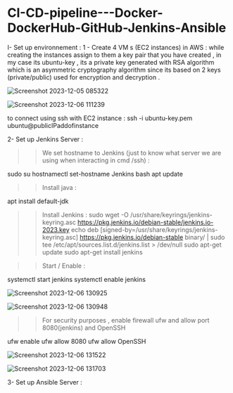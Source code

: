 # CI-CD-pipeline---Docker-DockerHub-GitHub-Jenkins-Ansible

I- Set up environnement :
1 - Create 4 VM s (EC2 instances) in AWS :
while creating the instances assign to them a key pair that you have created , in my case its ubuntu-key , its a private key generated with RSA algorithm which is an asymmetric cryptography algorithm since its based on 2 keys (private/public) used for encryption and decryption .

![Screenshot 2023-12-05 085322](https://github.com/HoussamEDGE/CI-CD-pipeline---Docker-DockerHub-GitHub-Jenkins-Ansible/assets/99811097/3b79a9f5-9b79-4411-aca7-fc70e58d1b4b)


![Screenshot 2023-12-06 111239](https://github.com/HoussamEDGE/CI-CD-pipeline---Docker-DockerHub-GitHub-Jenkins-Ansible/assets/99811097/77722d41-6394-4dd1-b974-38904aee6e7c)

to connect using ssh with EC2 instance : 
 ssh -i ubuntu-key.pem ubuntu@publicIPaddofinstance

2- Set up Jenkins Server :

>> We set hostname to Jenkins (just to know what server we are using when interacting in cmd /ssh) :

sudo su
hostnamectl set-hostname Jenkins
bash
apt update

>> Install java :

apt install default-jdk

>> Install Jenkins :
sudo wget -O /usr/share/keyrings/jenkins-keyring.asc https://pkg.jenkins.io/debian-stable/jenkins.io-2023.key
echo deb [signed-by=/usr/share/keyrings/jenkins-keyring.asc] https://pkg.jenkins.io/debian-stable binary/ | sudo tee /etc/apt/sources.list.d/jenkins.list > /dev/null
sudo apt-get update
sudo apt-get install jenkins

>> Start / Enable :


  systemctl start jenkins
  systemctl enable jenkins

![Screenshot 2023-12-06 130925](https://github.com/HoussamEDGE/CI-CD-pipeline---Docker-DockerHub-GitHub-Jenkins-Ansible/assets/99811097/0c22e8f0-3185-489c-aaa5-d3005d4b8847)

  
![Screenshot 2023-12-06 130948](https://github.com/HoussamEDGE/CI-CD-pipeline---Docker-DockerHub-GitHub-Jenkins-Ansible/assets/99811097/ffcae410-15cf-46f8-b915-a3c5555d49f6)

>> For security purposes , enable firewall ufw and allow port 8080(jenkins) and OpenSSH

ufw enable
ufw allow 8080
ufw allow OpenSSH

![Screenshot 2023-12-06 131522](https://github.com/HoussamEDGE/CI-CD-pipeline---Docker-DockerHub-GitHub-Jenkins-Ansible/assets/99811097/b91fcd28-732d-40d9-8ba2-f72d7faaa746)


![Screenshot 2023-12-06 131703](https://github.com/HoussamEDGE/CI-CD-pipeline---Docker-DockerHub-GitHub-Jenkins-Ansible/assets/99811097/d7babe06-c2d6-4937-9d61-328179449da9)


3- Set up Ansible Server :
